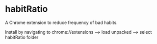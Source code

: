 # habitRatio
A Chrome extension to reduce frequency of bad habits.

Install by navigating to chrome://extensions --> load unpacked --> select habitRatio folder
